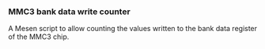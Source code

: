 ### MMC3 bank data write counter

A Mesen script to allow counting the values written to the bank data register of the MMC3 chip.

